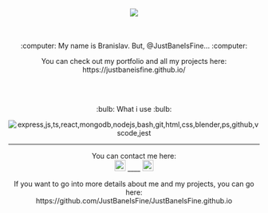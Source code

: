 <h1 align="center">
  <a href="https://git.io/typing-svg">
    <img src="https://readme-typing-svg.demolab.com?font=Fira+Code&size=14&duration=5000&pause=3000&center=true&width=435&lines=If+(visitor%3D%3D%3Dcool)+%7BrenderPage()%7D">
  </a>
</h1>

<br>
<p align='center'>
:computer: My name is Branislav. But, @JustBaneIsFine... :computer:
<br>

<p align='center'>
  You can check out my portfolio and all my projects here: 
  <br> 
  https://justbaneisfine.github.io/ 
 </p>
<br>
<br>
<p align='center'>
 :bulb: What i use :bulb:
  <p align="center">
  <img alt="express,js,ts,react,mongodb,nodejs,bash,git,html,css,blender,ps,github,vscode,jest" title='express,js,ts,react,mongodb,nodejs,bash,git,html,css,blender,ps,github,vscode,jest' src="https://skillicons.dev/icons?i=express,js,ts,react,mongodb,nodejs,bash,git,html,css,blender,ps,github,vscode,jest" />
</p>
</p>

_________________________________________________________________________________________
<p align='center'>
You can contact me here:
<br> 
  <a href='https://mail.google.com/mail/u/0/?fs=1&to=bane.baki.1997@gmail.com&tf=cm'><img width="22" alt='Gmail' title='Gmail' src='https://cdn-icons-png.flaticon.com/512/281/281769.png'/></a> ____ <a href="https://www.linkedin.com/in/branislav-milosevic-006948186/" title="LinkedIn Profile"><img width="22" alt='LinkedIn' title='LinkedIn' src="https://user-images.githubusercontent.com/39860853/206858762-ff98cdd5-1af2-4f00-90e6-bf4484c82447.png"></a>
</p>
<p align='center'>If you want to go into more details about me and my projects, you can go here: <br>
https://github.com/JustBaneIsFine/JustBaneIsFine.github.io </p>

